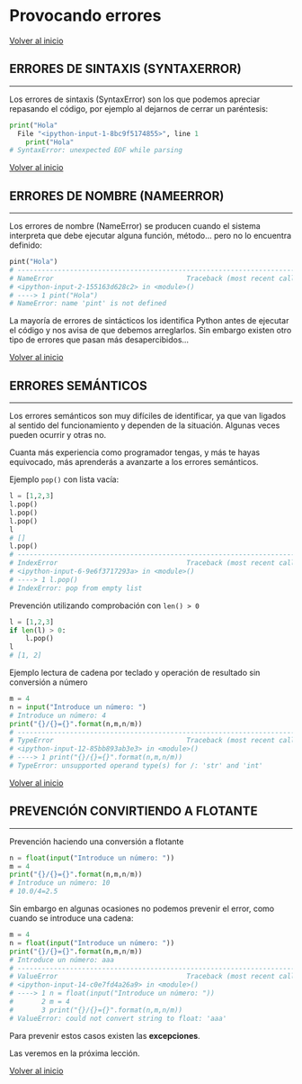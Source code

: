 # Provocando errores

[Volver al inicio](#-provocando-errores)

## ERRORES DE SINTAXIS (SYNTAXERROR)

---------------------------------------------------------------------------

Los errores de sintaxis (SyntaxError) son los que podemos apreciar repasando el código, por ejemplo al dejarnos de cerrar un paréntesis:

```python
print("Hola"
  File "<ipython-input-1-8bc9f5174855>", line 1
    print("Hola"
# SyntaxError: unexpected EOF while parsing
```

[Volver al inicio](#-provocando-errores)

## ERRORES DE NOMBRE (NAMEERROR)

---------------------------------------------------------------------------

Los errores de nombre (NameError) se producen cuando el sistema interpreta que debe ejecutar alguna función, método... pero no lo encuentra definido:

```python
pint("Hola")
# ---------------------------------------------------------------------------
# NameError                                 Traceback (most recent call last)
# <ipython-input-2-155163d628c2> in <module>()
# ----> 1 pint("Hola")
# NameError: name 'pint' is not defined
```

La mayoría de errores de sintácticos los identifica Python antes de ejecutar el código y nos avisa de que debemos arreglarlos.
Sin embargo existen otro tipo de errores que pasan más desapercibidos...

[Volver al inicio](#-provocando-errores)

## ERRORES SEMÁNTICOS

---------------------------------------------------------------------------

Los errores semánticos son muy difíciles de identificar, ya que van ligados al sentido del funcionamiento y dependen de la situación. Algunas veces pueden ocurrir y otras no.

Cuanta más experiencia como programador tengas, y más te hayas equivocado, más aprenderás a avanzarte a los errores semánticos.

Ejemplo `pop()` con lista vacía:

```python
l = [1,2,3]
l.pop()
l.pop()
l.pop()
l
# []
l.pop()
# ---------------------------------------------------------------------------
# IndexError                                Traceback (most recent call last)
# <ipython-input-6-9e6f3717293a> in <module>()
# ----> 1 l.pop()
# IndexError: pop from empty list
```

Prevención utilizando comprobación con `len() > 0`

```python
l = [1,2,3]
if len(l) > 0:
    l.pop()
l
# [1, 2]
```

Ejemplo lectura de cadena por teclado y operación de resultado sin conversión a número

```python
m = 4
n = input("Introduce un número: ")
# Introduce un número: 4
print("{}/{}={}".format(n,m,n/m))
# ---------------------------------------------------------------------------
# TypeError                                 Traceback (most recent call last)
# <ipython-input-12-85bb893ab3e3> in <module>()
# ----> 1 print("{}/{}={}".format(n,m,n/m))
# TypeError: unsupported operand type(s) for /: 'str' and 'int'
```

[Volver al inicio](#-provocando-errores)

## PREVENCIÓN CONVIRTIENDO A FLOTANTE

---------------------------------------------------------------------------

Prevención haciendo una conversión a flotante

```python
n = float(input("Introduce un número: "))
m = 4
print("{}/{}={}".format(n,m,n/m))
# Introduce un número: 10
# 10.0/4=2.5
```

Sin embargo en algunas ocasiones no podemos prevenir el error, como cuando se introduce una cadena:


```python
m = 4
n = float(input("Introduce un número: "))
print("{}/{}={}".format(n,m,n/m))
# Introduce un número: aaa
# ---------------------------------------------------------------------------
# ValueError                                Traceback (most recent call last)
# <ipython-input-14-c0e7fd4a26a9> in <module>()
# ----> 1 n = float(input("Introduce un número: "))
#       2 m = 4
#       3 print("{}/{}={}".format(n,m,n/m))
# ValueError: could not convert string to float: 'aaa'
```

Para prevenir estos casos existen las **excepciones**.

Las veremos en la próxima lección.

[Volver al inicio](#-provocando-errores)
